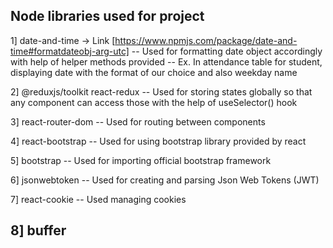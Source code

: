 ## Node libraries used for project

1] date-and-time -> Link [https://www.npmjs.com/package/date-and-time#formatdateobj-arg-utc]
-- Used for formatting date object accordingly with help of helper methods provided
-- Ex. In attendance table for student, displaying date with the format of our choice and also weekday name

2] @reduxjs/toolkit react-redux
-- Used for storing states globally so that any component can access those with the help of useSelector() hook

3] react-router-dom
-- Used for routing between components

4] react-bootstrap
-- Used for using bootstrap library provided by react

5] bootstrap
-- Used for importing official bootstrap framework

6] jsonwebtoken
-- Used for creating and parsing Json Web Tokens (JWT)

7] react-cookie
-- Used managing cookies

## 8] buffer
